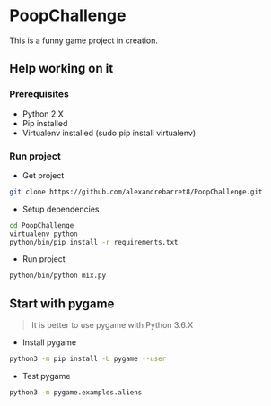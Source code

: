 # PoopChallenge
This is a funny game project in creation.

## Help working on it
### Prerequisites
* Python 2.X
* Pip installed
* Virtualenv installed (sudo pip install virtualenv)

### Run project
* Get project
```bash
git clone https://github.com/alexandrebarret8/PoopChallenge.git
```
* Setup dependencies
```bash
cd PoopChallenge
virtualenv python
python/bin/pip install -r requirements.txt
```
* Run project
```bash
python/bin/python mix.py
```

## Start with pygame
> It is better to use pygame with Python 3.6.X

* Install pygame
```bash
python3 -m pip install -U pygame --user
```
* Test pygame
```bash
python3 -m pygame.examples.aliens
```

